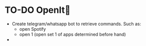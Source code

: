 # TO-DO OpenIt🎉
* Create telegram/whatsapp bot to retrieve commands. Such as:
  * open Spotify
  * open 1 (open set 1 of apps determined before hand)
*
